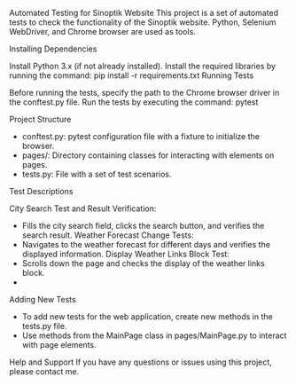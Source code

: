 Automated Testing for Sinoptik Website
This project is a set of automated tests to check the functionality of the Sinoptik website. Python, Selenium WebDriver, and Chrome browser are used as tools.

Installing Dependencies

Install Python 3.x (if not already installed).
Install the required libraries by running the command: pip install -r requirements.txt
Running Tests

Before running the tests, specify the path to the Chrome browser driver in the conftest.py file.
Run the tests by executing the command: pytest

Project Structure
- conftest.py: pytest configuration file with a fixture to initialize the browser.
- pages/: Directory containing classes for interacting with elements on pages.
- tests.py: File with a set of test scenarios.

Test Descriptions

City Search Test and Result Verification:
- Fills the city search field, clicks the search button, and verifies the search result.
Weather Forecast Change Tests:
- Navigates to the weather forecast for different days and verifies the displayed information.
Display Weather Links Block Test:
- Scrolls down the page and checks the display of the weather links block.
- 
Adding New Tests
- To add new tests for the web application, create new methods in the tests.py file.
- Use methods from the MainPage class in pages/MainPage.py to interact with page elements.

Help and Support
If you have any questions or issues using this project, please contact me.
